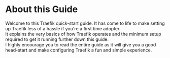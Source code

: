 # About this Guide
Welcome to this Traefik quick-start guide. It has come to life to make setting up Traefik less of a hassle if you're a first time adopter.<br>
It explains the very basics of how Traefik operates and the minimum setup required to get it running further down this guide.<br>
I highly encourage you to read the entire guide as it will give you a good head-start and make configuring Traefik a fun and simple experience.
